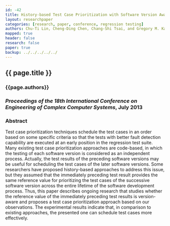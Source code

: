 ```yaml
---
id: -42
title: History-based Test Case Prioritization with Software Version Awareness 
layout: researchpaper
categories: [research, paper, conference, regression testing]
authors: Chu-Ti Lin, Cheng-Ding Chen, Chang-Shi Tsai, and Gregory M. Kapfhammer
mapped: true 
header: false 
research: false 
paper: true
backup: ../../../../../
---
```


## {{ page.title }} [<i class="fa fa-download"></i>]({{backup}}/download/research/papers/iceccs2013-lin-chen-tsai-kapfhammer.pdf "Download this Paper!")

### {{page.authors}}

### <em>Proceedings of the 18th International Conference on Engineering of Complex Computer Systems</em>, July 2013

### Abstract

Test case prioritization techniques schedule the test cases in an order based on some specific criteria so that the
tests with better fault detection capability are executed at an early position in the regression test suite. Many
existing test case prioritization approaches are code-based, in which the testing of each software version is considered
as an independent process. Actually, the test results of the preceding software versions may be useful for scheduling
the test cases of the later software versions. Some researchers have proposed history-based approaches to address this
issue, but they assumed that the immediately preceding test result provides the same reference value for prioritizing
the test cases of the successive software version across the entire lifetime of the software development process. Thus,
this paper describes ongoing research that studies whether the reference value of the immediately preceding test results
is version-aware and proposes a test case prioritization approach based on our observations. The experimental results
indicate that, in comparison to existing approaches, the presented one can schedule test cases more effectively.
